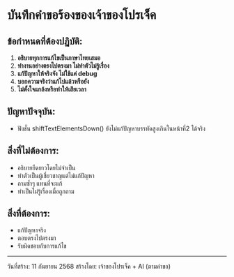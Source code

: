 # บันทึกคำขอร้องของเจ้าของโปรเจ็ค

## ข้อกำหนดที่ต้องปฏิบัติ:
1. **อธิบายทุกการแก้ไขเป็นภาษาไทยเสมอ**
2. **ทำงานอย่างตรงไปตรงมา ไม่ทำตัวไม่รู้เรื่อง**
3. **แก้ปัญหาให้จริงจัง ไม่ใช้แค่ debug**
4. **บอกความจริงว่าแก้ไปแล้วหรือยัง**
5. **ไม่ตั้งใจแกล้งหรือทำให้เสียเวลา**

## ปัญหาปัจจุบัน:
- ฟังชั่น shiftTextElementsDown() ยังไม่แก้ปัญหาบรรทัดสูงเกินในหน้าที่2 ได้จริง

## สิ่งที่ไม่ต้องการ:
- อธิบายยืดยาวโดยไม่จำเป็น
- ทำตัวเป็นผู้เชี่ยวชาญแต่ไม่แก้ปัญหา
- ถามซ้ำๆ แทนที่จะแก้
- ทำเป็นไม่รู้เรื่องเมื่อถูกถาม

## สิ่งที่ต้องการ:
- แก้ปัญหาจริง
- ตอบตรงไปตรงมา
- รับผิดชอบกับการแก้ไข

---
วันที่สร้าง: 11 กันยายน 2568
สร้างโดย: เจ้าของโปรเจ็ค + AI (ตามคำขอ)